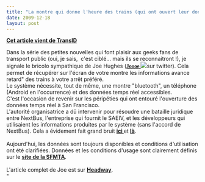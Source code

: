 ```yaml
---
title: "La montre qui donne l'heure des trains (qui ont ouvert leur données) !"
date: 2009-12-18
layout: post
---
```


<p><strong><span style="text-decoration: underline"><a href="http://transid.blogspot.com/2009/12/la-montre-qui-donne-lheure-des-trains.html" target="_blank">Cet article vient de TransID</a></span></strong></p> <div><span><span><span>Dans la série des petites nouvelles qui font plaisir aux geeks fans de transport public (oui, je sais,  c'est ciblé... mais ils se reconnaitront !), je signale le bricolo sympathique de Joe Hughes (</span><a href="http://twitter.com/joooe"><strong><span style="font-family: Trebuchet MS">Joooe <img class="snap_preview_icon " id="snap_com_shot_link_icon" src="http://i.ixnp.com/images/v6.18/t.gif" /></span></strong></a><span>sur twitter). Cela permet de récupérer sur l'écran de votre montre les informations avance retard" des trains à votre arrêt préféré. </span></span></span><br /></div> <div><a href=""/wp-content/uploads/sites/6/old/6a0120a66d2ad4970b012876658ccf970c-pi.jpg""><img alt=""Montre"" border=""0"" class=""asset asset-image at-xid-6a0120a66d2ad4970b012876658ccf970c "" src=""/wp-content/uploads/sites/6/old/6a0120a66d2ad4970b012876658ccf970c-500pi.jpg"" title=""Montre"" /></a> </div> <div><span><span><span>Le système nécessite, tout de même, une montre "bluetooth", un téléphone (Android en l'occurrence) et des données temps réel accessibles. </span></span></span><br /></div> <div><span><span><span>C'est l'occasion de revenir sur les péripéties qui ont entouré l'ouverture des données temps réel à San Francisco.</span></span></span><br /></div> <div><span><span><span>L'autorité organisatrice a dû intervenir pour résoudre une bataille juridique entre NextBus, l'entreprise qui fournit le SAEIV, et les développeurs qui utilisaient les informations produites par le système (sans l'accord de NextBus). Cela a évidement fait grand bruit </span><a href=""http://sfappeal.com/news/2009/06/who-owns-sfmta-arrival-data.php""><strong><span style=""font-family: Trebuchet MS"">ici <img class=""snap_preview_icon "" id=""snap_com_shot_link_icon"" src=""http://i.ixnp.com/images/v6.18/t.gif"" /></span></strong></a><span>et </span><a href=""http://sf.streetsblog.org/2009/06/26/does-nextbus-own-real-time-muni-arrival-times/""><strong><span style=""font-family: Trebuchet MS"">là<img class=""snap_preview_icon "" id=""snap_com_shot_link_icon"" src=""http://i.ixnp.com/images/v6.18/t.gif"" /></span></strong></a><span>. </span></span></span><span><span><br /></span></span><br /></div> <div><span><span><span>Aujourd'hui, les données sont toujours disponibles et conditions d'utilisation ont été clarifiées. Données et les conditions d'usage sont clairement définis sur le </span><a href=""http://www.sfmta.com/cms/asite/nextmunidata.htm""><strong><span style=""font-family: Trebuchet MS"">site de la SFMTA<img class=""snap_preview_icon "" id=""snap_com_shot_link_icon"" src=""http://i.ixnp.com/images/v6.18/t.gif"" /></span></strong></a><span>. </span></span></span><span><span><br /></span></span><br /><span><span><span>L'article complet de Joe est sur </span><a href=""http://headwayblog.com/2009/12/14/telling-time-with-openrealtime-data/""><strong><span style=""font-family: Trebuchet MS"">Headway<img class=""snap_preview_icon "" id=""snap_com_shot_link_icon"" src=""http://i.ixnp.com/images/v6.18/t.gif"" /></span></strong></a><span>.</span></span></span></div>"